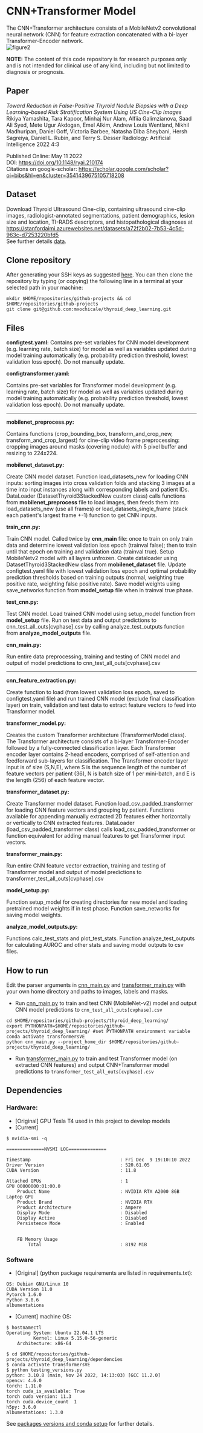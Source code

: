 # CNN+Transformer Model
The CNN+Transformer architecture consists of a MobileNetv2 convolutional neural network (CNN) for feature extraction concatenated with a bi-layer Transformer-Encoder network.  
![figure2](https://user-images.githubusercontent.com/44348827/120879105-f825bb80-c575-11eb-935d-330fbcb9f16a.png)

**NOTE:** The content of this code repository is for research purposes only and is not intended for clinical use of any kind, including but not limited to diagnosis or prognosis.

## Paper
_Toward Reduction in False-Positive Thyroid Nodule Biopsies with a Deep Learning–based Risk Stratification System Using US Cine-Clip Images_
Rikiya Yamashita, Tara Kapoor, Minhaj Nur Alam, Alfiia Galimzianova, Saad Ali Syed, Mete Ugur Akdogan, Emel Alkim, Andrew Louis Wentland, Nikhil Madhuripan, Daniel Goff, Victoria Barbee, Natasha Diba Sheybani, Hersh Sagreiya, Daniel L. Rubin, and Terry S. Desser
Radiology: Artificial Intelligence 2022 4:3   

Published Online: May 11 2022  
DOI: https://doi.org/10.1148/ryai.210174  
Citations on google-scholar: https://scholar.google.com/scholar?oi=bibs&hl=en&cluster=3541439675105718208 

## Dataset
Download Thyroid Ultrasound Cine-clip, containing ultrasound cine-clip images, radiologist-annotated segmentations, patient demographics, lesion size and location, TI-RADS descriptors, and histopathological diagnoses at https://stanfordaimi.azurewebsites.net/datasets/a72f2b02-7b53-4c5d-963c-d7253220bfd5   
See further details [data](data).

## Clone repository
After generating your SSH keys as suggested [here](https://github.com/mxochicale/tools/blob/main/github/SSH.md).
You can then clone the repository by typing (or copying) the following line in a terminal at your selected path in your machine:
```
mkdir $HOME/repositories/github-projects && cd $HOME/repositories/github-projects
git clone git@github.com:mxochicale/thyroid_deep_learning.git
```

## Files
**configtest.yaml:**
Contains pre-set variables for CNN model development (e.g. learning rate, batch size) for model as well as variables updated during model training automatically (e.g. probability prediction threshold, lowest validation loss epoch). Do not manually update.

**configtransformer.yaml:**

Contains pre-set variables for Transformer model development (e.g. learning rate, batch size) for model as well as variables updated during model training automatically (e.g. probability prediction threshold, lowest validation loss epoch). Do not manually update.

--------
**mobilenet_preprocess.py:**

Contains functions (crop_bounding_box, transform_and_crop_new, transform_and_crop_largest) for cine-clip video frame preprocessing: cropping images around masks (covering nodule) with 5 pixel buffer and resizing to 224x224.

**mobilenet_dataset.py:**

Create CNN model dataset. Function load_datasets_new for loading CNN inputs: sorting images into cross validation folds and stacking 3 images at a time into input instances along with corresponding labels and patient IDs.
DataLoader (DatasetThyroid3StackedNew custom class) calls functions from **mobilenet_preprocess** file to load images, then feeds them into load_datasets_new (use all frames) or load_datasets_single_frame (stack each patient's largest frame +-1) function to get CNN inputs.

**train_cnn.py:**

Train CNN model. Called twice by **cnn_main** file: once to train on only train data and determine lowest validation loss epoch (trainval false); then to train until that epoch on training and validation data (trainval true).
Setup MobileNetv2 model with all layers unfrozen.
Create dataloader using DatasetThyroid3StackedNew class from **mobilenet_dataset** file.
Update configtest.yaml file with lowest validation loss epoch and optimal probability prediction thresholds based on training outputs (normal, weighting true positive rate, weighting false positive rate).
Save model weights using save_networks function from **model_setup** file when in trainval true phase.

**test_cnn.py:**

Test CNN model.
Load trained CNN model using setup_model function from **model_setup** file.
Run on test data and output predictions to cnn_test_all_outs[cvphase].csv by calling analyze_test_outputs function from **analyze_model_outputs** file.

**cnn_main.py:**

Run entire data preprocessing, training and testing of CNN model and output of model predictions to cnn_test_all_outs[cvphase].csv


--------

**cnn_feature_extraction.py:**

Create function to load (from lowest validation loss epoch, saved to configtest.yaml file) and run trained CNN model (exclude final classification layer) on train, validation and test data to extract feature vectors to feed into Transformer model. 

**transformer_model.py:**

Creates the custom Transformer architecture (TransformerModel class). The Transformer architecture consists of a bi-layer Transformer-Encoder followed by a fully-connected classification layer. Each Transformer encoder layer contains 2-head encoders, comprised of self-attention and feedforward sub-layers for classification. The Transformer encoder layer input is of size (S,N,E), where S is the sequence length of the number of feature vectors per patient (36), N is batch size of 1 per mini-batch, and E is the length (256) of each feature vector.

**transformer_dataset.py:**

Create Transformer model dataset. Function load_csv_padded_transformer for loading CNN feature vectors and grouping by patient. Functions available for appending manually extracted 2D features either horizontally or vertically to CNN extracted features.
DataLoader (load_csv_padded_transformer class) calls load_csv_padded_transformer or function equivalent for adding manual features to get Transformer input vectors.

**transformer_main.py:**

Run entire CNN feature vector extraction, training and testing of Transformer model and output of model predictions to transformer_test_all_outs[cvphase].csv

**model_setup.py:**

Function setup_model for creating directories for new model and loading pretrained model weights if in test phase.
Function save_networks for saving model weights.

**analyze_model_outputs.py:**

Functions calc_test_stats and plot_test_stats.
Function analyze_test_outputs for calculating AUROC and other stats and saving model outputs to csv files.


## How to run
Edit the parser arguments in [cnn_main.py](cnn_main.py) and [transformer_main.py](transformer_main.py) with your own home directory and paths to images, labels and masks.

* Run [cnn_main.py](cnn_main.py) to train and test CNN (MobileNet-v2) model and output CNN model predictions to `cnn_test_all_outs[cvphase].csv`
```
cd $HOME/repositories/github-projects/thyroid_deep_learning/
export PYTHONPATH=$HOME/repositories/github-projects/thyroid_deep_learning/ #set PYTHONPATH environment variable
conda activate transformersVE
python cnn_main.py --project_home_dir $HOME/repositories/github-projects/thyroid_deep_learning/

```

* Run [transformer_main.py](transformer_main.py) to train and test Transformer model (on extracted CNN features) and output CNN+Transformer model predictions to `transformer_test_all_outs[cvphase].csv`

## Dependencies
### Hardware:
* [Original] GPU Tesla T4 used in this project to develop models
* [Current]
```
$ nvidia-smi -q

==============NVSMI LOG==============

Timestamp                                 : Fri Dec  9 19:10:10 2022
Driver Version                            : 520.61.05
CUDA Version                              : 11.8

Attached GPUs                             : 1
GPU 00000000:01:00.0
    Product Name                          : NVIDIA RTX A2000 8GB Laptop GPU
    Product Brand                         : NVIDIA RTX
    Product Architecture                  : Ampere
    Display Mode                          : Disabled
    Display Active                        : Disabled
    Persistence Mode                      : Enabled


    FB Memory Usage
        Total                             : 8192 MiB

``` 

### Software
* [Original] (python package requirements are listed in requirements.txt):
```
OS: Debian GNU/Linux 10
CUDA Version 11.0
Pytorch 1.6.0
Python 3.8.6
albumentations
```

* [Current] machine OS:
```
$ hostnamectl
Operating System: Ubuntu 22.04.1 LTS              
          Kernel: Linux 5.15.0-56-generic
    Architecture: x86-64
```

```
$ cd $HOME/repositories/github-projects/thyroid_deep_learning/dependencies
$ conda activate transformersVE
$ python testing_versions.py 
python: 3.10.8 (main, Nov 24 2022, 14:13:03) [GCC 11.2.0]
opencv: 4.6.0
torch: 1.11.0
torch cuda_is_available: True
torch cuda version: 11.3
torch cuda.device_count  1
h5py: 3.6.0
albumentations: 1.3.0
```
See [packages versions and conda setup](dependencies/) for further details. 
